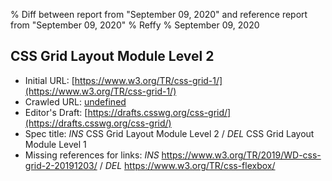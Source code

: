 % Diff between report from "September 09, 2020" and reference report from "September 09, 2020"
% Reffy
% September 09, 2020

## CSS Grid Layout Module Level 2

- Initial URL: [https://www.w3.org/TR/css-grid-1/](https://www.w3.org/TR/css-grid-1/)
- Crawled URL: [undefined](undefined)
- Editor's Draft: [https://drafts.csswg.org/css-grid/](https://drafts.csswg.org/css-grid/)
- Spec title: *INS* CSS Grid Layout Module Level 2 / *DEL* CSS Grid Layout Module Level 1
- Missing references for links: *INS* https://www.w3.org/TR/2019/WD-css-grid-2-20191203/ / *DEL* https://www.w3.org/TR/css-flexbox/


